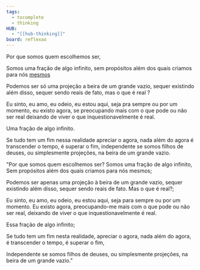 ```yaml
---
tags:
  - tocomplete
  - thinking
HUB:
  - "[[hub-thinking]]"
board: reflexao
---
```

Por que somos quem escolhemos ser,

Somos uma fração de algo  infinito, sem propósitos além dos quais criamos para nós [mesmos](https://docs.google.com/spreadsheets/d/11gOfqJdk1Q49MLDQA-DeEH7YiGIf_kWdkp6CORk8t4A/edit?gid=1238567357#gid=1238567357)

Podemos ser só uma projeção a beira de um grande vazio,  sequer existindo além disso, sequer sendo reais de fato,  mas o que é real ?

Eu sinto, eu amo, eu odeio, eu estou aqui, seja pra sempre ou por um momento, eu existo agora, se preocupando mais  com o que pode ou não ser real deixando de viver o que inquestionavelmente é real.

Uma fração de algo infinito.

Se tudo tem um fim nessa realidade apreciar o agora, nada além do agora é transcender o tempo, é superar o fim, independente se somos filhos de deuses, ou simplesmente projeções,  na beira de um grande vazio.


"Por que somos quem escolhemos ser? 
Somos uma fração de algo infinito, 
Sem propósitos além dos quais criamos para nós mesmos;

Podemos ser apenas uma projeção à beira de um grande vazio, sequer existindo além disso, sequer sendo reais de fato. 
Mas o que é real?;

Eu sinto, eu amo, eu odeio, eu estou aqui, seja para sempre ou por um momento. 
Eu existo agora, preocupando-me mais com o que pode ou não ser real, deixando de viver o que inquestionavelmente é real.

Essa fração de algo infinito;

Se tudo tem um fim nesta realidade, apreciar o agora, nada além do agora, é transcender o tempo, é superar o fim, 

Independente se somos filhos de deuses, ou simplesmente projeções,  na beira de um grande vazio."